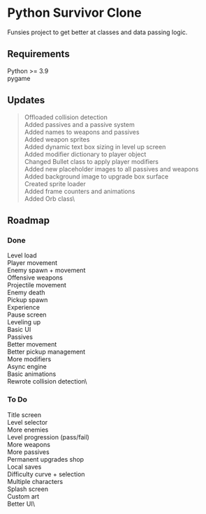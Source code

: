 # Python Survivor Clone

Funsies project to get better at classes and data passing logic.  

## Requirements

Python >= 3.9\
pygame


## Updates

> Offloaded collision detection\
> Added passives and a passive system\
> Added names to weapons and passives\
> Added weapon sprites\
> Added dynamic text box sizing in level up screen\
> Added modifier dictionary to player object\
> Changed Bullet class to apply player modifiers\
> Added new placeholder images to all passives and weapons\
> Added background image to upgrade box surface\
> Created sprite loader\
> Added frame counters and animations\
> Added Orb class\
> 

## Roadmap

### Done

Level load\
Player movement\
Enemy spawn + movement\
Offensive weapons\
Projectile movement\
Enemy death\
Pickup spawn\
Experience\
Pause screen\
Leveling up\
Basic UI\
Passives\
Better movement\
Better pickup management\
More modifiers\
Async engine\
Basic animations\
Rewrote collision detection\

### To Do

Title screen\
Level selector\
More enemies\
Level progression (pass/fail)\
More weapons\
More passives\
Permanent upgrades shop\
Local saves\
Difficulty curve + selection\
Multiple characters\
Splash screen\
Custom art\
Better UI\